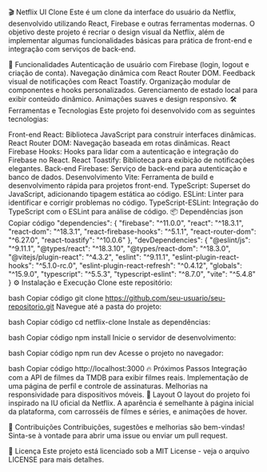 🎬 Netflix UI Clone
Este é um clone da interface do usuário da Netflix, desenvolvido utilizando React, Firebase e outras ferramentas modernas. O objetivo deste projeto é recriar o design visual da Netflix, além de implementar algumas funcionalidades básicas para prática de front-end e integração com serviços de back-end.

🚀 Funcionalidades
Autenticação de usuário com Firebase (login, logout e criação de conta).
Navegação dinâmica com React Router DOM.
Feedback visual de notificações com React Toastify.
Organização modular de componentes e hooks personalizados.
Gerenciamento de estado local para exibir conteúdo dinâmico.
Animações suaves e design responsivo.
🛠️ Ferramentas e Tecnologias
Este projeto foi desenvolvido com as seguintes tecnologias:

Front-end
React: Biblioteca JavaScript para construir interfaces dinâmicas.
React Router DOM: Navegação baseada em rotas dinâmicas.
React Firebase Hooks: Hooks para lidar com a autenticação e integração do Firebase no React.
React Toastify: Biblioteca para exibição de notificações elegantes.
Back-end
Firebase: Serviço de back-end para autenticação e banco de dados.
Desenvolvimento
Vite: Ferramenta de build e desenvolvimento rápida para projetos front-end.
TypeScript: Superset do JavaScript, adicionando tipagem estática ao código.
ESLint: Linter para identificar e corrigir problemas no código.
TypeScript-ESLint: Integração do TypeScript com o ESLint para análise de código.
📦 Dependências
json
Copiar código
"dependencies": {
  "firebase": "^11.0.0",
  "react": "^18.3.1",
  "react-dom": "^18.3.1",
  "react-firebase-hooks": "^5.1.1",
  "react-router-dom": "^6.27.0",
  "react-toastify": "^10.0.6"
},
"devDependencies": {
  "@eslint/js": "^9.11.1",
  "@types/react": "^18.3.10",
  "@types/react-dom": "^18.3.0",
  "@vitejs/plugin-react": "^4.3.2",
  "eslint": "^9.11.1",
  "eslint-plugin-react-hooks": "^5.1.0-rc.0",
  "eslint-plugin-react-refresh": "^0.4.12",
  "globals": "^15.9.0",
  "typescript": "^5.5.3",
  "typescript-eslint": "^8.7.0",
  "vite": "^5.4.8"
}
⚙️ Instalação e Execução
Clone este repositório:

bash
Copiar código
git clone https://github.com/seu-usuario/seu-repositorio.git
Navegue até a pasta do projeto:

bash
Copiar código
cd netflix-clone
Instale as dependências:

bash
Copiar código
npm install
Inicie o servidor de desenvolvimento:

bash
Copiar código
npm run dev
Acesse o projeto no navegador:

bash
Copiar código
http://localhost:3000
🔥 Próximos Passos
Integração com a API de filmes da TMDB para exibir filmes reais.
Implementação de uma página de perfil e controle de assinaturas.
Melhorias na responsividade para dispositivos móveis.
🎨 Layout
O layout do projeto foi inspirado na IU oficial da Netflix. A aparência é semelhante à página inicial da plataforma, com carrosséis de filmes e séries, e animações de hover.

🤝 Contribuições
Contribuições, sugestões e melhorias são bem-vindas! Sinta-se à vontade para abrir uma issue ou enviar um pull request.

📄 Licença
Este projeto está licenciado sob a MIT License - veja o arquivo LICENSE para mais detalhes.